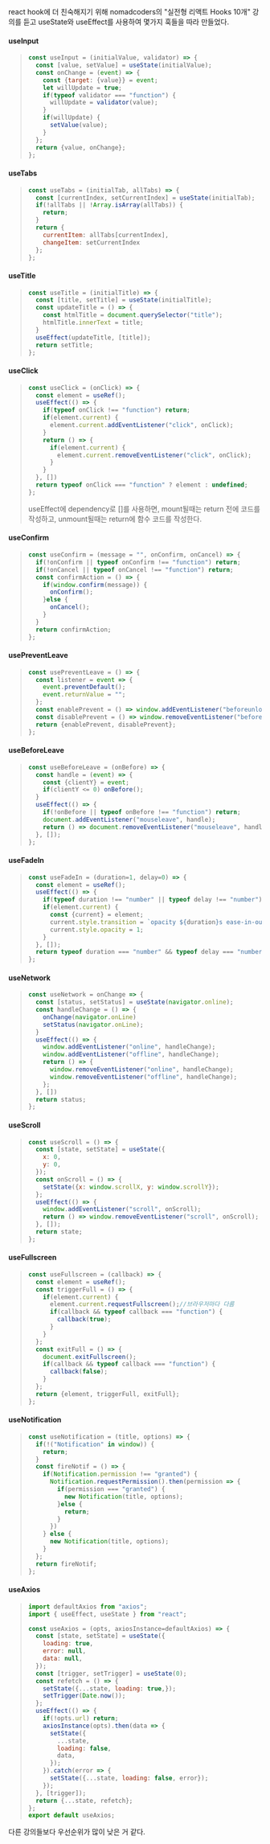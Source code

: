 react hook에 더 친숙해지기 위해 nomadcoders의 "실전형 리액트 Hooks 10개" 강의를 듣고 useState와 useEffect를 사용하여 몇가지 훅들을 따라 만들었다.

#### useInput

> ```jsx
> const useInput = (initialValue, validator) => {
>   const [value, setValue] = useState(initialValue);
>   const onChange = (event) => {
>     const {target: {value}} = event;
>     let willUpdate = true;
>     if(typeof validator === "function") {
>       willUpdate = validator(value);
>     }
>     if(willUpdate) {
>       setValue(value);
>     }
>   };
>   return {value, onChange};
> };
> ```

#### useTabs

> ```jsx
> const useTabs = (initialTab, allTabs) => {
>   const [currentIndex, setCurrentIndex] = useState(initialTab);
>   if(!allTabs || !Array.isArray(allTabs)) {
>     return;
>   }
>   return {
>     currentItem: allTabs[currentIndex],
>     changeItem: setCurrentIndex
>   };
> };
> ```

#### useTitle

> ```jsx
> const useTitle = (initialTitle) => {
>   const [title, setTitle] = useState(initialTitle);
>   const updateTitle = () => {
>     const htmlTitle = document.querySelector("title");
>     htmlTitle.innerText = title;
>   }
>   useEffect(updateTitle, [title]);
>   return setTitle;
> };
> ```

#### useClick

> ```jsx
> const useClick = (onClick) => {
>   const element = useRef();
>   useEffect(() => {
>     if(typeof onClick !== "function") return;
>     if(element.current) {
>       element.current.addEventListener("click", onClick);
>     }
>     return () => {
>       if(element.current) {
>         element.current.removeEventListener("click", onClick);
>       }
>     }
>   }, [])
>   return typeof onClick === "function" ? element : undefined;
> };
> ```
>
> useEffect에 dependency로 []를 사용하면, mount될때는 return 전에 코드를 작성하고, unmount될때는 return에 함수 코드를 작성한다.

#### useConfirm

> ```jsx
> const useConfirm = (message = "", onConfirm, onCancel) => {
>   if(!onConfirm || typeof onConfirm !== "function") return;
>   if(!onCancel || typeof onCancel !== "function") return;
>   const confirmAction = () => {
>     if(window.confirm(message)) {
>       onConfirm();
>     }else {
>       onCancel();
>     }
>   }
>   return confirmAction;
> };
> ```

#### usePreventLeave

> ```jsx
> const usePreventLeave = () => {
>   const listener = event => {
>     event.preventDefault();
>     event.returnValue = "";
>   };
>   const enablePrevent = () => window.addEventListener("beforeunload", listener);
>   const disablePrevent = () => window.removeEventListener("beforeunload", listener);
>   return {enablePrevent, disablePrevent};
> };
> ```

#### useBeforeLeave

> ```jsx
> const useBeforeLeave = (onBefore) => {
>   const handle = (event) => {
>     const {clientY} = event;
>     if(clientY <= 0) onBefore();
>   }
>   useEffect(() => {
>     if(!onBefore || typeof onBefore !== "function") return;
>     document.addEventListener("mouseleave", handle);
>     return () => document.removeEventListener("mouseleave", handle);
>   }, []);
> };
> ```

#### useFadeIn

> ```jsx
> const useFadeIn = (duration=1, delay=0) => {
>   const element = useRef();
>   useEffect(() => {
>     if(typeof duration !== "number" || typeof delay !== "number") return;
>     if(element.current) {
>       const {current} = element;
>       current.style.transition = `opacity ${duration}s ease-in-out ${delay}s`;
>       current.style.opacity = 1;
>     }
>   }, []);
>   return typeof duration === "number" && typeof delay === "number" ? {ref: element, style: {opacity: 0}} : undefined;
> };
> ```

#### useNetwork

> ```jsx
> const useNetwork = onChange => {
>   const [status, setStatus] = useState(navigator.online);
>   const handleChange = () => {
>     onChange(navigator.onLine)
>     setStatus(navigator.onLine);
>   }
>   useEffect(() => {
>     window.addEventListener("online", handleChange);
>     window.addEventListener("offline", handleChange);
>     return () => {
>       window.removeEventListener("online", handleChange);
>       window.removeEventListener("offline", handleChange);
>     };
>   }, [])
>   return status;
> };
> ```

#### useScroll

> ```jsx
> const useScroll = () => {
>   const [state, setState] = useState({
>     x: 0,
>     y: 0,
>   });
>   const onScroll = () => {
>     setState({x: window.scrollX, y: window.scrollY});
>   };
>   useEffect(() => {
>     window.addEventListener("scroll", onScroll);
>     return () => window.removeEventListener("scroll", onScroll);
>   }, []);
>   return state;
> };
> ```

#### useFullscreen

> ```jsx
> const useFullscreen = (callback) => {
>   const element = useRef();
>   const triggerFull = () => {
>     if(element.current) {
>       element.current.requestFullscreen();//브라우저마다 다름
>       if(callback && typeof callback === "function") {
>         callback(true);
>       }
>     }
>   };
>   const exitFull = () => {
>     document.exitFullscreen();
>     if(callback && typeof callback === "function") {
>       callback(false);
>     }
>   };
>   return {element, triggerFull, exitFull};
> };
> ```

#### useNotification

> ```jsx
> const useNotification = (title, options) => {
>   if(!("Notification" in window)) {
>     return;
>   }
>   const fireNotif = () => {
>     if(Notification.permission !== "granted") {
>       Notification.requestPermission().then(permission => {
>         if(permission === "granted") {
>           new Notification(title, options);
>         }else {
>           return;
>         }
>       })
>     } else {
>       new Notification(title, options);
>     }
>   };
>   return fireNotif;
> };
> ```

#### useAxios

> ```jsx
> import defaultAxios from "axios";
> import { useEffect, useState } from "react";
> 
> const useAxios = (opts, axiosInstance=defaultAxios) => {
>   const [state, setState] = useState({
>     loading: true,
>     error: null,
>     data: null,
>   });
>   const [trigger, setTrigger] = useState(0);
>   const refetch = () => {
>     setState({...state, loading: true,});
>     setTrigger(Date.now());
>   };
>   useEffect(() => {
>     if(!opts.url) return;
>     axiosInstance(opts).then(data => {
>       setState({
>         ...state,
>         loading: false,
>         data,
>       });
>     }).catch(error => {
>       setState({...state, loading: false, error});
>     });
>   }, [trigger]);
>   return {...state, refetch};
> };
> export default useAxios;
> ```

다른 강의들보다 우선순위가 많이 낮은 거 같다.

